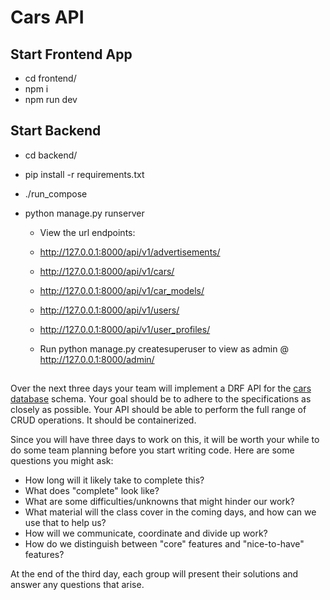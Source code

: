 # Cars API

## Start Frontend App
- cd frontend/
- npm i
- npm run dev

## Start Backend
- cd backend/
- pip install -r requirements.txt
- ./run_compose
- python manage.py runserver

  - View the url endpoints:
  - http://127.0.0.1:8000/api/v1/advertisements/
  - http://127.0.0.1:8000/api/v1/cars/
  - http://127.0.0.1:8000/api/v1/car_models/
  - http://127.0.0.1:8000/api/v1/users/
  - http://127.0.0.1:8000/api/v1/user_profiles/
  
  - Run python manage.py createsuperuser to view as admin @ http://127.0.0.1:8000/admin/
  
## 

Over the next three days your team will implement a DRF API for the [cars database](https://github.com/Golf-Evenings-and-Weekends/cars_database) schema.  Your goal should be to adhere to the specifications as closely as possible.  Your API should be able to perform the full range of CRUD operations.  It should be containerized.

Since you will have three days to work on this, it will be worth your while to do some team planning before you start writing code.  Here are some questions you might ask:
- How long will it likely take to complete this?
- What does "complete" look like?
- What are some difficulties/unknowns that might hinder our work?
- What material will the class cover in the coming days, and how can we use that to help us?
- How will we communicate, coordinate and divide up work?
- How do we distinguish between "core" features and "nice-to-have" features?

At the end of the third day, each group will present their solutions and answer any questions that arise.
